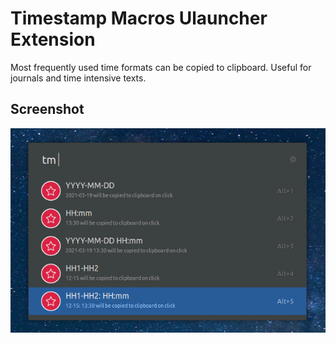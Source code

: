 # Timestamp Macros Ulauncher Extension

Most frequently used time formats can be copied to clipboard. Useful for journals and time intensive texts.

## Screenshot
![Alt text](images/screenshot.png)
